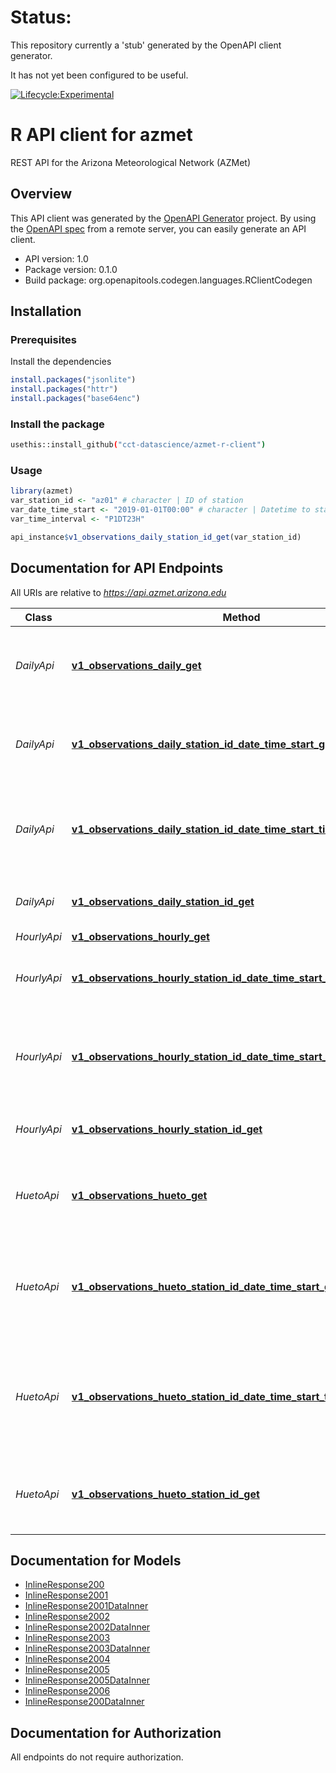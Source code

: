 # Status: 

This repository currently a 'stub' generated by the OpenAPI client generator. 

It has not yet been configured to be useful. 

[![Lifecycle:Experimental](https://img.shields.io/badge/Lifecycle-Experimental-339999)](https://app.swaggerhub.com/apis/mattjh/AZMetAPI/1.0)

# R API client for azmet

REST API for the Arizona Meteorological Network (AZMet)

## Overview
This API client was generated by the [OpenAPI Generator](https://openapi-generator.tech) project. By using the [OpenAPI spec](https://openapis.org) from a remote server, you can easily generate an API client.

- API version: 1.0
- Package version: 0.1.0
- Build package: org.openapitools.codegen.languages.RClientCodegen

## Installation

### Prerequisites

Install the dependencies

```R
install.packages("jsonlite")
install.packages("httr")
install.packages("base64enc")
```

### Install the package

```sh
usethis::install_github("cct-datascience/azmet-r-client")
```


### Usage

```R
library(azmet)
var_station_id <- "az01" # character | ID of station
var_date_time_start <- "2019-01-01T00:00" # character | Datetime to start the interval
var_time_interval <- "P1DT23H"

api_instance$v1_observations_daily_station_id_get(var_station_id)
```

## Documentation for API Endpoints

All URIs are relative to *https://api.azmet.arizona.edu*

Class | Method | HTTP request | Description
------------ | ------------- | ------------- | -------------
*DailyApi* | [**v1_observations_daily_get**](docs/DailyApi.md#v1_observations_daily_get) | **GET** /v1/observations/daily | Return daily direct and derived observations for all stations for the latest available day.
*DailyApi* | [**v1_observations_daily_station_id_date_time_start_get**](docs/DailyApi.md#v1_observations_daily_station_id_date_time_start_get) | **GET** /v1/observations/daily/{stationID}/{dateTimeStart} | Return daily direct and derived observations for a specific station and a specific date.
*DailyApi* | [**v1_observations_daily_station_id_date_time_start_time_interval_get**](docs/DailyApi.md#v1_observations_daily_station_id_date_time_start_time_interval_get) | **GET** /v1/observations/daily/{stationID}/{dateTimeStart}/{timeInterval} | Return available daily direct and derived observations for a station over a time interval from a date.
*DailyApi* | [**v1_observations_daily_station_id_get**](docs/DailyApi.md#v1_observations_daily_station_id_get) | **GET** /v1/observations/daily/{stationID} | Return daily direct and derived observations for a specific station.
*HourlyApi* | [**v1_observations_hourly_get**](docs/HourlyApi.md#v1_observations_hourly_get) | **GET** /v1/observations/hourly | 
*HourlyApi* | [**v1_observations_hourly_station_id_date_time_start_get**](docs/HourlyApi.md#v1_observations_hourly_station_id_date_time_start_get) | **GET** /v1/observations/hourly/{stationID}/{dateTimeStart} | Return hourly direct and derived observations for a specific station and date and time.
*HourlyApi* | [**v1_observations_hourly_station_id_date_time_start_time_interval_get**](docs/HourlyApi.md#v1_observations_hourly_station_id_date_time_start_time_interval_get) | **GET** /v1/observations/hourly/{stationID}/{dateTimeStart}/{timeInterval} | Return hourly direct and derived observations for a specific station over a time interval from a date and time.
*HourlyApi* | [**v1_observations_hourly_station_id_get**](docs/HourlyApi.md#v1_observations_hourly_station_id_get) | **GET** /v1/observations/hourly/{stationID} | Return hourly direct and derived observations for a specific station.
*HuetoApi* | [**v1_observations_hueto_get**](docs/HuetoApi.md#v1_observations_hueto_get) | **GET** /v1/observations/hueto | Accumulated heat units and evapotranspiration for all stations from January 1 current year.
*HuetoApi* | [**v1_observations_hueto_station_id_date_time_start_get**](docs/HuetoApi.md#v1_observations_hueto_station_id_date_time_start_get) | **GET** /v1/observations/hueto/{stationID}/{dateTimeStart} | Accumulated heat units and evapotranspiration for one (or all) station(s) from the given start date and time to current date.
*HuetoApi* | [**v1_observations_hueto_station_id_date_time_start_time_interval_get**](docs/HuetoApi.md#v1_observations_hueto_station_id_date_time_start_time_interval_get) | **GET** /v1/observations/hueto/{stationID}/{dateTimeStart}/{timeInterval} | Accumulated heat units and evapotranspiration for one (or all) station(s) from the given start date and time over a given time interval.
*HuetoApi* | [**v1_observations_hueto_station_id_get**](docs/HuetoApi.md#v1_observations_hueto_station_id_get) | **GET** /v1/observations/hueto/{stationID} | Accumulated heat units and evapotranspiration for one station from January 1 current year.


## Documentation for Models

 - [InlineResponse200](docs/InlineResponse200.md)
 - [InlineResponse2001](docs/InlineResponse2001.md)
 - [InlineResponse2001DataInner](docs/InlineResponse2001DataInner.md)
 - [InlineResponse2002](docs/InlineResponse2002.md)
 - [InlineResponse2002DataInner](docs/InlineResponse2002DataInner.md)
 - [InlineResponse2003](docs/InlineResponse2003.md)
 - [InlineResponse2003DataInner](docs/InlineResponse2003DataInner.md)
 - [InlineResponse2004](docs/InlineResponse2004.md)
 - [InlineResponse2005](docs/InlineResponse2005.md)
 - [InlineResponse2005DataInner](docs/InlineResponse2005DataInner.md)
 - [InlineResponse2006](docs/InlineResponse2006.md)
 - [InlineResponse200DataInner](docs/InlineResponse200DataInner.md)


## Documentation for Authorization

 All endpoints do not require authorization.


